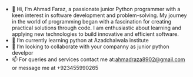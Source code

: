- 👋 Hi, I’m Ahmad Faraz, a passionate junior Python programmer with a keen interest in software development and problem-solving. My journey in the world of programming began with a fascination for creating practical solutions through code. I am enthusiastic about learning and applying new technologies to build innovative and efficient software.
- 🌱 I’m currently learning python at  Azadchaiwala institute
- 💞️ I’m looking to collaborate with your companny as junior python develpor
- 📫 For queries and services contact me at:ahmadraza8902@gmail.com or message me at +923455990265
